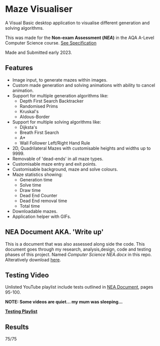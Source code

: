 # Maze Visualiser
A Visual Basic desktop application to visualise different generation and solving algorithms.

This was made for the **Non-exam Assessment (*NEA*)** in the AQA A-Level Computer Science course. [See Specification](https://filestore.aqa.org.uk/resources/computing/specifications/AQA-7516-7517-SP-2015.PDF)

Made and Submitted early 2023.

## Features
- Image input, to generate mazes within images.
- Custom made generation and solving animations with ability to cancel animation.
- Support for multiple generation algorithms like:
  - Depth First Search Backtracker
  - Randomised Prims
  - Kruskal's
  - Aldous-Border
- Support for multiple solving algorithms like:
  - Dijksta's
  - Breath First Search
  - A*
  - Wall Follower Left/Right Hand Rule
- 2D, Quadrilateral Mazes with customisable heights and widths up to 9999.
- Removable of 'dead-ends' in all maze types.
- Customisable maze entry and exit points.
- Customisable background, maze and solve colours.
- Maze statistics showing:
  - Generation time
  - Solve time
  - Draw time
  - Dead End Counter
  - Dead End removal time
  - Total time
- Downloadable mazes.
- Application helper with GIFs.

## NEA Document AKA. 'Write up'
This is a document that was also assessed along side the code. This document goes through my research, analysis,design, code and testing phases of this project. Named *Computer Science NEA.docx* in this repo. Alteratively download [here](./Computer%20Science%20NEA.docx).

## Testing Video
Unlisted YouTube playlist include tests outlined in [NEA Document](./Computer%20Science%20NEA.docx), pages 95-100.

**NOTE: Some videos are quiet... my mum was sleeping...**

[**Testing Playlist**](https://www.youtube.com/playlist?list=PL3YAEsPABRrxRmNFIRFjes7XDmWsjn9kN)

## Results
75/75